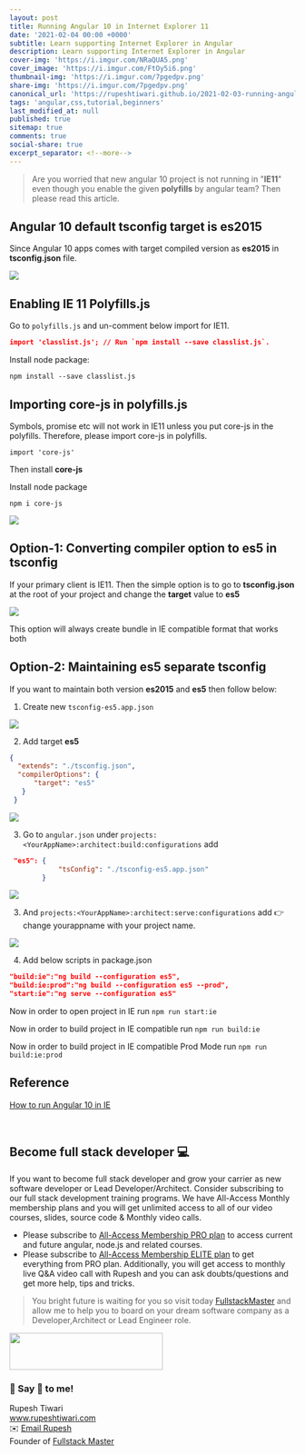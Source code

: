 ```yaml
---
layout: post
title: Running Angular 10 in Internet Explorer 11 
date: '2021-02-04 00:00 +0000'
subtitle: Learn supporting Internet Explorer in Angular  
description: Learn supporting Internet Explorer in Angular   
cover-img: 'https://i.imgur.com/NRaQUA5.png'
cover_image: 'https://i.imgur.com/FtOy5i6.png'
thumbnail-img: 'https://i.imgur.com/7pgedpv.png'
share-img: 'https://i.imgur.com/7pgedpv.png'
canonical_url: 'https://rupeshtiwari.github.io/2021-02-03-running-angular-10-in-internet-explorer-11-date-2021-02-04/'
tags: 'angular,css,tutorial,beginners'
last_modified_at: null
published: true
sitemap: true
comments: true
social-share: true
excerpt_separator: <!--more-->
---
```

> Are you worried that new angular 10 project is not running in "**IE11**" even though you enable the given **polyfills** by angular team? Then please read this article. 

## Angular 10 default tsconfig target is es2015
Since Angular 10 apps comes with target compiled version as **es2015** in **tsconfig.json** file. 

![](https://i.imgur.com/jUUlN7X.png)

## Enabling IE 11 Polyfills.js 
 Go to `polyfills.js` and un-comment below import for IE11. 
 
 ```json
 import 'classlist.js'; // Run `npm install --save classlist.js`.
 ```
 
 Install node package:
 
 ```shell
 npm install --save classlist.js
 ```
  
## Importing core-js in polyfills.js 
Symbols, promise etc will not work in IE11 unless you put core-js in the polyfills. Therefore, please import core-js in polyfills. 

`import 'core-js'`

Then install **core-js**

Install node package

```shell
npm i core-js
```

![](https://i.imgur.com/9BNqBLr.png)

## Option-1: Converting compiler option to es5 in tsconfig
If your primary client is IE11. Then the simple option is to go to **tsconfig.json** at the root of your project and change the **target** value to **es5**

![](https://i.imgur.com/soe3snm.png)

This option will always create bundle in IE compatible format that works both
## Option-2: Maintaining es5 separate tsconfig 
If you want to maintain both version **es2015** and **es5** then follow below: 

1. Create new `tsconfig-es5.app.json`

![](https://i.imgur.com/BQlp9dx.png)

2. Add target **es5**

```json 
{
  "extends": "./tsconfig.json",
  "compilerOptions": {
      "target": "es5"
   }
 }
```
![](https://i.imgur.com/0fq8KaZ.png)

3. Go to `angular.json`  under `projects:<YourAppName>:architect:build:configurations` add 


```json
 "es5": {
            "tsConfig": "./tsconfig-es5.app.json"
        }
```


![](https://i.imgur.com/II1GeDj.png)


3. And `projects:<YourAppName>:architect:serve:configurations` add
👉 change yourappname with your project name. 

![](https://i.imgur.com/ZFf99iB.png)

4. Add below scripts in package.json

```json
"build:ie":"ng build --configuration es5",
"build:ie:prod":"ng build --configuration es5 --prod",
"start:ie":"ng serve --configuration es5"

```

Now in order to open project in IE run `npm run start:ie`

Now in order to build project in IE compatible run `npm run build:ie`

Now in order to build project in IE compatible Prod Mode run `npm run build:ie:prod`




## Reference 
[How to run Angular 10 in IE](https://stackoverflow.com/questions/56379067/how-do-i-support-internet-explorer-in-an-angular-8-application)

<br/>

## Become full stack developer 💻
If you want to become full stack developer and grow your carrier as new software developer or Lead Developer/Architect. Consider subscribing to our full stack development training programs. We have All-Access Monthly membership plans and you will get unlimited access to all of our video courses, slides, source code & Monthly video calls.

- Please subscribe to [All-Access Membership PRO plan](https://www.fullstackmaster.net/pro) to access current and future angular, node.js and related courses.
- Please subscribe to [All-Access Membership ELITE plan](https://www.fullstackmaster.net/elite) to get everything from PRO plan. Additionally, you will get access to monthly live Q&A video call with Rupesh and you can ask doubts/questions and get more help, tips and tricks.

> You bright future is waiting for you so visit today [FullstackMaster](www.fullstackmaster.net) and allow me to help you to board on your dream software company as a Developer,Architect or Lead Engineer role.
<a href="https://www.fullstackmaster.net">
    <img height="65" src="https://i.imgur.com/9OCLciM.png" width="270">
</a>
 

<br/>

### 💖 Say 👋 to me! 

<div> 
Rupesh Tiwari </div><div>
<a href="https://www.rupeshtiwari.com"> www.rupeshtiwari.com</a> </div><div>
✉️ <a href="mailto:fullstackmaster1@gmail.com?subject=Hi"> Email Rupesh</a> </div><div>
Founder of <a href="https://www.fullstackmaster.net"> Fullstack Master</a></div><div>
</div>
